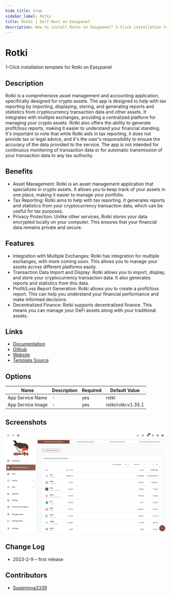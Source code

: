 ```yaml
---
hide_title: true
sidebar_label: Rotki
title: Rotki | Self-Host on Easypanel
description: How to install Rotki on Easypanel? 1-Click installation template for Rotki on Easypanel
---
```


<!-- generated -->

# Rotki

1-Click installation template for Rotki on Easypanel

## Description

Rotki is a comprehensive asset management and accounting application, specifically designed for crypto assets. The app is designed to help with tax reporting by importing, displaying, storing, and generating reports and statistics from cryptocurrency transaction data and other assets. It integrates with multiple exchanges, providing a centralized platform for managing your crypto assets. Rotki also offers the ability to generate profit/loss reports, making it easier to understand your financial standing. It&#39;s important to note that while Rotki aids in tax reporting, it does not provide tax or legal advice, and it&#39;s the user&#39;s responsibility to ensure the accuracy of the data provided to the service. The app is not intended for continuous monitoring of transaction data or for automatic transmission of your transaction data to any tax authority.

## Benefits

- Asset Management: Rotki is an asset management application that specializes in crypto assets. It allows you to keep track of your assets in one place, making it easier to manage your portfolio.
- Tax Reporting: Rotki aims to help with tax reporting. It generates reports and statistics from your cryptocurrency transaction data, which can be useful for tax purposes.
- Privacy Protection: Unlike other services, Rotki stores your data encrypted locally on your computer. This ensures that your financial data remains private and secure.

## Features

- Integration with Multiple Exchanges: Rotki has integration for multiple exchanges, with more coming soon. This allows you to manage your assets across different platforms easily.
- Transaction Data Import and Display: Rotki allows you to import, display, and store your cryptocurrency transaction data. It also generates reports and statistics from this data.
- Profit/Loss Report Generation: Rotki allows you to create a profit/loss report. This can help you understand your financial performance and make informed decisions.
- Decentralized Finance: Rotki supports decentralized finance. This means you can manage your DeFi assets along with your traditional assets.

## Links

- [Documentation](https://rotki.readthedocs.io/en/latest/)
- [Github](https://github.com/rotki/rotki)
- [Website](https://rotki.com/)
- [Template Source](https://github.com/easypanel-io/templates/tree/main/templates/rotki)

## Options

Name | Description | Required | Default Value
-|-|-|-
App Service Name | - | yes | rotki
App Service Image | - | yes | rotki/rotki:v1.35.1

## Screenshots

![Rotki Screenshot](./assets/screenshot.png)

## Change Log

- 2023-2-9 – first release

## Contributors

- [Supernova3339](https://github.com/Supernova3339)
